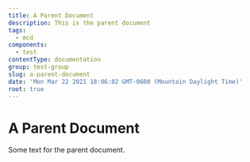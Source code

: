 ```yaml
---
title: A Parent Document
description: This is the parent document
tags:
  - mcd
components:
  - test
contentType: documentation
group: test-group
slug: a-parent-document
date: 'Mon Mar 22 2021 18:06:02 GMT-0600 (Mountain Daylight Time)'
root: true
---
```

# A Parent Document

Some text for the parent document.